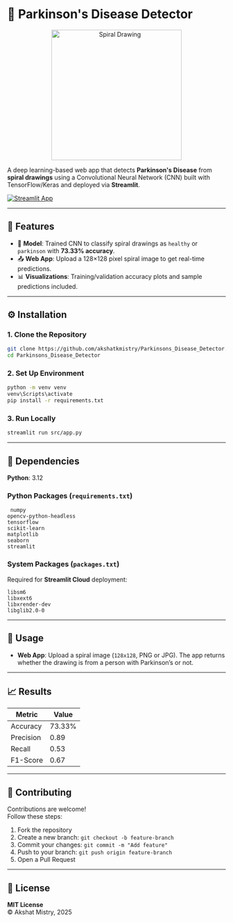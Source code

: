 # 🧠 Parkinson's Disease Detector

  <div align="center">
    <img src="[![image](https://github.com/user-attachments/assets/3e59f8a7-1105-448c-b2f2-0e721f839925)](https://mir-s3-cdn-cf.behance.net/project_modules/disp/48341e34539809.56d4b610ee304.gif)" width="300" alt="Spiral Drawing">
  </div>

A deep learning-based web app that detects **Parkinson's Disease** from **spiral drawings** using a Convolutional Neural Network (CNN) built with TensorFlow/Keras and deployed via **Streamlit**.

[![Streamlit App](https://static.streamlit.io/badges/streamlit_badge_black_white.svg)](https://parkinsons-disease-detector.streamlit.app)  

---

## 🚀 Features

- 🧪 **Model**: Trained CNN to classify spiral drawings as `healthy` or `parkinson` with **73.33% accuracy**.
- 📤 **Web App**: Upload a 128×128 pixel spiral image to get real-time predictions.
- 📊 **Visualizations**: Training/validation accuracy plots and sample predictions included.

---

## ⚙️ Installation

### 1. Clone the Repository

```bash
git clone https://github.com/akshatkmistry/Parkinsons_Disease_Detector.git
cd Parkinsons_Disease_Detector
```

### 2. Set Up Environment

```bash
python -m venv venv
venv\Scripts\activate
pip install -r requirements.txt
```

### 3. Run Locally

```bash
streamlit run src/app.py
```

---

## 🧾 Dependencies

**Python**: 3.12

### Python Packages (`requirements.txt`)
```plaintext
 numpy
opencv-python-headless
tensorflow
scikit-learn
matplotlib
seaborn
streamlit
```

### System Packages (`packages.txt`)
Required for **Streamlit Cloud** deployment:

```plaintext
libsm6  
libxext6  
libxrender-dev  
libglib2.0-0  
```

---

## 🧠 Usage

- **Web App**: Upload a spiral image (`128x128`, PNG or JPG). The app returns whether the drawing is from a person with Parkinson’s or not.

---

## 📈 Results

| Metric     | Value   |
|------------|---------|
| Accuracy   | 73.33%  |
| Precision  | 0.89    |
| Recall     | 0.53    |
| F1-Score   | 0.67    |

---

## 🤝 Contributing

Contributions are welcome!  
Follow these steps:

1. Fork the repository  
2. Create a new branch: `git checkout -b feature-branch`  
3. Commit your changes: `git commit -m "Add feature"`  
4. Push to your branch: `git push origin feature-branch`  
5. Open a Pull Request

---

## 📄 License

**MIT License**  
© Akshat Mistry, 2025

